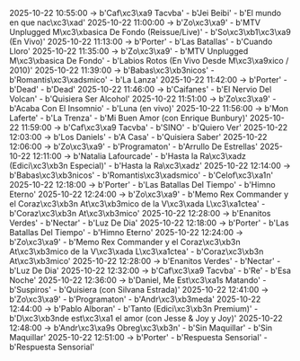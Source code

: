 2025-10-22 10:55:00 -> b'Caf\xc3\xa9 Tacvba' - b'Jei Beibi' - b'El mundo en que nac\xc3\xad'
2025-10-22 11:00:00 -> b'Zo\xc3\xa9' - b'MTV Unplugged M\xc3\xbasica De Fondo (Reissue/Live)' - b'So\xc3\xb1\xc3\xa9 (En Vivo)'
2025-10-22 11:13:00 -> b'Porter' - b'Las Batallas' - b'Cuando Lloro'
2025-10-22 11:35:00 -> b'Zo\xc3\xa9' - b'MTV Unplugged M\xc3\xbasica De Fondo' - b'Labios Rotos (En Vivo Desde M\xc3\xa9xico / 2010)'
2025-10-22 11:39:00 -> b'Babas\xc3\xb3nicos' - b'Romantis\xc3\xadsmico' - b'La Lanza'
2025-10-22 11:42:00 -> b'Porter' - b'Dead' - b'Dead'
2025-10-22 11:46:00 -> b'Caifanes' - b'El Nervio Del Volcan' - b'Quisiera Ser Alcohol'
2025-10-22 11:51:00 -> b'Zo\xc3\xa9' - b'Acaba Con El Insomnio' - b'Luna (en vivo)'
2025-10-22 11:56:00 -> b'Mon Laferte' - b'La Trenza' - b'Mi Buen Amor (con Enrique Bunbury)'
2025-10-22 11:59:00 -> b'Caf\xc3\xa9 Tacvba' - b'SINO' - b'Quiero Ver'
2025-10-22 12:03:00 -> b'Los Daniels' - b'A Casa' - b'Quisiera Saber'
2025-10-22 12:06:00 -> b'Zo\xc3\xa9' - b'Programaton' - b'Arrullo De Estrellas'
2025-10-22 12:11:00 -> b'Natalia Lafourcade' - b'Hasta la Ra\xc3\xadz (Edici\xc3\xb3n Especial)' - b'Hasta la Ra\xc3\xadz'
2025-10-22 12:14:00 -> b'Babas\xc3\xb3nicos' - b'Romantis\xc3\xadsmico' - b'Celof\xc3\xa1n'
2025-10-22 12:18:00 -> b'Porter' - b'Las Batallas Del Tiempo' - b'Himno Eterno'
2025-10-22 12:24:00 -> b'Zo\xc3\xa9' - b'Memo Rex Commander y el Coraz\xc3\xb3n At\xc3\xb3mico de la V\xc3\xada L\xc3\xa1ctea' - b'Coraz\xc3\xb3n At\xc3\xb3mico'
2025-10-22 12:28:00 -> b'Enanitos Verdes' - b'Nectar' - b'Luz De Dia'
2025-10-22 12:18:00 -> b'Porter' - b'Las Batallas Del Tiempo' - b'Himno Eterno'
2025-10-22 12:24:00 -> b'Zo\xc3\xa9' - b'Memo Rex Commander y el Coraz\xc3\xb3n At\xc3\xb3mico de la V\xc3\xada L\xc3\xa1ctea' - b'Coraz\xc3\xb3n At\xc3\xb3mico'
2025-10-22 12:28:00 -> b'Enanitos Verdes' - b'Nectar' - b'Luz De Dia'
2025-10-22 12:32:00 -> b'Caf\xc3\xa9 Tacvba' - b'Re' - b'Esa Noche'
2025-10-22 12:36:00 -> b'Daniel, Me Est\xc3\xa1s Matando' - b'Suspiros' - b'Quisiera (con Silvana Estrada)'
2025-10-22 12:41:00 -> b'Zo\xc3\xa9' - b'Programaton' - b'Andr\xc3\xb3meda'
2025-10-22 12:44:00 -> b'Pablo Alboran' - b'Tanto (Edici\xc3\xb3n Premium)' - b'D\xc3\xb3nde est\xc3\xa1 el amor (con Jesse & Joy y Joy)'
2025-10-22 12:48:00 -> b'Andr\xc3\xa9s Obreg\xc3\xb3n' - b'Sin Maquillar' - b'Sin Maquillar'
2025-10-22 12:51:00 -> b'Porter' - b'Respuesta Sensorial' - b'Respuesta Sensorial'
